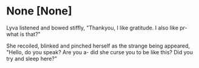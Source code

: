 # None [None]
Lyva listened and bowed stiffly, "Thankyou, I like gratitude. I also like pr- what is that?"    

She recoiled, blinked and pinched herself as the strange being appeared, "Hello, do you speak? Are you a- did she curse you to be like this? Did you try and sleep here?"
